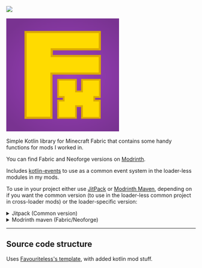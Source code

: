 [![](https://jitpack.io/v/filloax/filloaxlib.svg)](https://jitpack.io/#filloax/filloaxlib)

<img src="logo.png" width="300px">

Simple Kotlin library for Minecraft Fabric that contains some handy functions for mods I worked in.

You can find Fabric and Neoforge versions on [Modrinth](https://modrinth.com/mod/filloaxlib).

Includes [kotlin-events](https://github.com/svby/kotlin-events) to use as a common event system in 
the loader-less modules in my mods.

To use in your project either use [JitPack](https://jitpack.io/#filloax/filloaxlib) or [Modrinth Maven](https://support.modrinth.com/en/articles/8801191-modrinth-maven), depending on if you want the 
common version (to use in the loader-less common project in cross-loader mods) or the loader-specific
version:

<details>
<summary>Jitpack (Common version)</summary>

You can also find the common versions in the [Releases](https://github.com/filloax/filloaxlib/releases) tab.

1. Add [JitPack](https://jitpack.io/#filloax/filloaxlib) repository to build.gradle.

```kt
dependencyResolutionManagement {
    repositoriesMode.set(RepositoriesMode.FAIL_ON_PROJECT_REPOS)
    repositories {
        mavenCentral()
        maven { url 'https://jitpack.io' }
    }
}
```

2. Add dependency to build.gradle

```kt
dependencies {
  implementation("com.github.filloax.filloaxlib:filloaxlib-${loader}:Tag")
  // for example
  implementation("com.github.filloax.filloaxlib:filloaxlib-fabric:0.31.0-1.21")
}
```

Guide is also in the JitPack link. The first time a version gets downloaded (globally) it will likely time out as
JitPack still needs to build it.
</details>


<details>
<summary>Modrinth maven (Fabric/Neoforge)</summary>

TODO

</details>

---

## Source code structure

Uses [Favouriteless's template](https://github.com/Favouriteless/ML-Template), with added kotlin mod stuff.